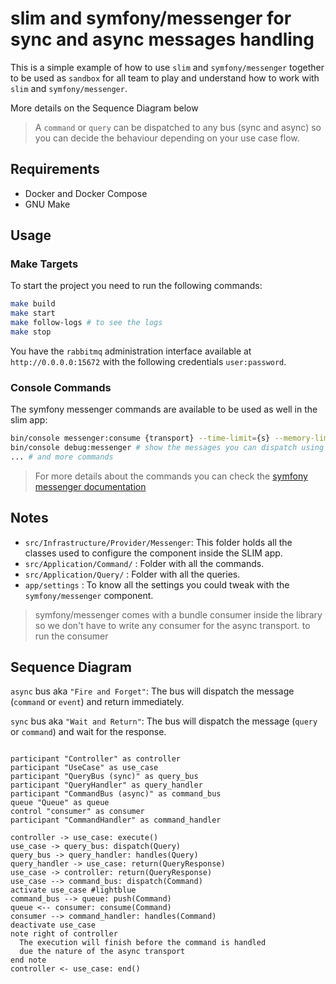 # slim and symfony/messenger for sync and async messages handling

This is a simple example of how to use `slim` and `symfony/messenger` together to be used as `sandbox` for all team to play and understand how to work with `slim` and `symfony/messenger`. 

More details on the Sequence Diagram below

> A `command` or `query` can be dispatched to any bus (sync and async) so you can decide the behaviour depending on your use case flow.

## Requirements
- Docker and Docker Compose
- GNU Make

## Usage
### Make Targets
To start the project you need to run the following commands:

```sh
make build
make start
make follow-logs # to see the logs 
make stop
```
You have the `rabbitmq` administration interface available at `http://0.0.0.0:15672` with the following credentials `user:password`.

### Console Commands
The symfony messenger commands are available to be used as well in the slim app:

```sh
bin/console messenger:consume {transport} --time-limit={s} --memory-limit={mb} --limit={quantity} # to consume the async messages
bin/console debug:messenger # show the messages you can dispatch using the message bus
... # and more commands
```
> For more details about the commands you can check the [symfony messenger documentation](https://symfony.com/doc/current/messenger.html)

## Notes
- `src/Infrastructure/Provider/Messenger`: This folder holds all the classes used to configure the component inside the SLIM app.
- `src/Application/Command/` : Folder with all the commands.
- `src/Application/Query/` : Folder with all the queries.
- `app/settings` : To know all the settings you could tweak with the `symfony/messenger` component.

> symfony/messenger comes with a bundle consumer inside the library so we don't have to write any consumer for the async transport.
> to run the consumer 

## Sequence Diagram

`async` bus aka `"Fire and Forget"`: The bus will dispatch the message (`command` or `event`) and return immediately.

`sync` bus aka `"Wait and Return"`: The bus will dispatch the message (`query` or `command`) and wait for the response.


```plantuml

participant "Controller" as controller
participant "UseCase" as use_case
participant "QueryBus (sync)" as query_bus
participant "QueryHandler" as query_handler
participant "CommandBus (async)" as command_bus
queue "Queue" as queue
control "consumer" as consumer
participant "CommandHandler" as command_handler

controller -> use_case: execute()
use_case -> query_bus: dispatch(Query)
query_bus -> query_handler: handles(Query)
query_handler -> use_case: return(QueryResponse)
use_case -> controller: return(QueryResponse)
use_case --> command_bus: dispatch(Command)
activate use_case #lightblue
command_bus --> queue: push(Command)
queue <-- consumer: consume(Command)
consumer --> command_handler: handles(Command)
deactivate use_case
note right of controller
  The execution will finish before the command is handled
  due the nature of the async transport
end note
controller <- use_case: end()

```